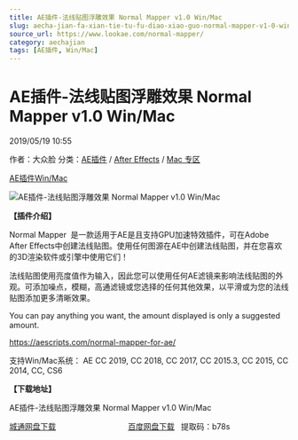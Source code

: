 ```yaml
---
title: AE插件-法线贴图浮雕效果 Normal Mapper v1.0 Win/Mac
slug: aecha-jian-fa-xian-tie-tu-fu-diao-xiao-guo-normal-mapper-v1-0-win-mac
source_url: https://www.lookae.com/normal-mapper/
category: aechajian
tags: [AE插件, Win/Mac]
---
```

# AE插件-法线贴图浮雕效果 Normal Mapper v1.0 Win/Mac

2019/05/19 10:55

作者：大众脸
分类：[AE插件](https://www.lookae.com/after-effects/aechajian/) / [After Effects](https://www.lookae.com/after-effects/) / [Mac 专区](https://www.lookae.com/mac-osx/)

[AE插件](https://www.lookae.com/tag/ae%e6%8f%92%e4%bb%b6/)[Win/Mac](https://www.lookae.com/tag/winmac/)

![AE插件-法线贴图浮雕效果 Normal Mapper v1.0 Win/Mac](https://www.lookae.com/wp-content/uploads/2019/05/Normal-Mapper.jpg "AE插件-法线贴图浮雕效果 Normal Mapper v1.0 Win/Mac-LookAE.com")

**【插件介绍】**

Normal Mapper  是一款适用于AE是且支持GPU加速特效插件，可在Adobe After Effects中创建法线贴图。使用任何图源在AE中创建法线贴图，并在您喜欢的3D渲染软件或引擎中使用它们！

法线贴图使用亮度值作为输入，因此您可以使用任何AE滤镜来影响法线贴图的外观。可添加噪点，模糊，高通滤镜或您选择的任何其他效果，以平滑或为您的法线贴图添加更多清晰效果。

You can pay anything you want, the amount displayed is only a suggested amount.

https://aescripts.com/normal-mapper-for-ae/

支持Win/Mac系统： AE CC 2019, CC 2018, CC 2017, CC 2015.3, CC 2015, CC 2014, CC, CS6

**【下载地址】**

AE插件-法线贴图浮雕效果 Normal Mapper v1.0 Win/Mac

[城通网盘下载](https://lookae.ctfile.com/fs/680462-375072239)                                 [百度网盘下载](https://pan.baidu.com/s/1d2eUE9gco-0hEWSYfMrAwA)   提取码：b78s
